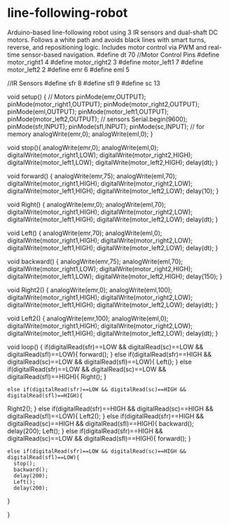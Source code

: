 # line-following-robot
Arduino-based line-following robot using 3 IR sensors and dual-shaft DC motors. Follows a white path and avoids black lines with smart turns, reverse, and repositioning logic. Includes motor control via PWM and real-time sensor-based navigation.
#define dt 70
//Motor Control Pins
#define motor_right1 4
#define motor_right2 3
#define motor_left1 7
#define motor_left2 2
#define emr 6
#define eml 5
  
//IR Sensors
#define sfr 8
#define sfl 9
#define sc 13

void setup() {
// Motors
pinMode(emr,OUTPUT);
pinMode(motor_right1,OUTPUT);
pinMode(motor_right2,OUTPUT);
pinMode(eml,OUTPUT);
pinMode(motor_left1,OUTPUT);
pinMode(motor_left2,OUTPUT);
// sensors
Serial.begin(9600);
pinMode(sfr,INPUT);
pinMode(sfl,INPUT);
pinMode(sc,INPUT);
// for memory
analogWrite(emr,0);
analogWrite(eml,0);
}

void stop(){
analogWrite(emr,0);
analogWrite(eml,0);
digitalWrite(motor_right1,LOW);
digitalWrite(motor_right2,HIGH);
digitalWrite(motor_left1,LOW);
digitalWrite(motor_left2,HIGH);
delay(dt);
}

void forward() {
analogWrite(emr,75);
analogWrite(eml,70);
digitalWrite(motor_right1,HIGH);
digitalWrite(motor_right2,LOW);
digitalWrite(motor_left1,HIGH);
digitalWrite(motor_left2,LOW);
delay(10);
}

void Right() {
analogWrite(emr,0);
analogWrite(eml,70);
digitalWrite(motor_right1,HIGH);
digitalWrite(motor_right2,LOW);
digitalWrite(motor_left1,HIGH);
digitalWrite(motor_left2,LOW);
delay(dt);
}

void Left() {
analogWrite(emr,70);
analogWrite(eml,0);
digitalWrite(motor_right1,HIGH);
digitalWrite(motor_right2,LOW);
digitalWrite(motor_left1,HIGH);
digitalWrite(motor_left2,LOW);
delay(dt);
}

void backward() {
  analogWrite(emr,75);
analogWrite(eml,70);
digitalWrite(motor_right1,LOW);
digitalWrite(motor_right2,HIGH);
digitalWrite(motor_left1,LOW);
digitalWrite(motor_left2,HIGH);
delay(150);
}

void Right2() {
analogWrite(emr,0);
analogWrite(eml,100);
digitalWrite(motor_right1,HIGH);
digitalWrite(motor_right2,LOW);
digitalWrite(motor_left1,HIGH);
digitalWrite(motor_left2,LOW);
delay(dt);
}

void Left2() {
analogWrite(emr,100);
analogWrite(eml,0);
digitalWrite(motor_right1,HIGH);
digitalWrite(motor_right2,LOW);
digitalWrite(motor_left1,HIGH);
digitalWrite(motor_left2,LOW);
delay(dt);
}



void loop() {
 if(digitalRead(sfr)==LOW && digitalRead(sc)==LOW && digitalRead(sfl)==LOW){
  forward();
 }
  else if(digitalRead(sfr)==HIGH && digitalRead(sc)==LOW && digitalRead(sfl)==LOW){
  Left();
 }
   else if(digitalRead(sfr)==LOW && digitalRead(sc)==LOW && digitalRead(sfl)==HIGH){
  Right();
 }

    else if(digitalRead(sfr)==LOW && digitalRead(sc)==HIGH && digitalRead(sfl)==HIGH){
  Right2();
 }
    else if(digitalRead(sfr)==HIGH && digitalRead(sc)==HIGH && digitalRead(sfl)==LOW){
  Left2();
 }
    else if(digitalRead(sfr)==HIGH && digitalRead(sc)==HIGH && digitalRead(sfl)==HIGH){
  backward();
  delay(200);
  Left();
 }
    else if(digitalRead(sfr)==HIGH && digitalRead(sc)==LOW && digitalRead(sfl)==HIGH){
  forward();
 }

    else if(digitalRead(sfr)==LOW && digitalRead(sc)==HIGH && digitalRead(sfl)==LOW){
      stop();
      backward();
      delay(200);
      Left();
      delay(200); 
 }

}
 
